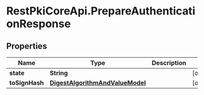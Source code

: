 # RestPkiCoreApi.PrepareAuthenticationResponse

## Properties
Name | Type | Description | Notes
------------ | ------------- | ------------- | -------------
**state** | **String** |  | [optional] 
**toSignHash** | [**DigestAlgorithmAndValueModel**](DigestAlgorithmAndValueModel.md) |  | [optional] 
